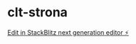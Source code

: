 # clt-strona

[Edit in StackBlitz next generation editor ⚡️](https://stackblitz.com/~/github.com/Cilitt/clt-strona)